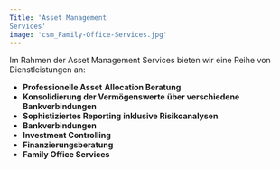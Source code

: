 ```yaml
---
Title: 'Asset Management
Services'
image: 'csm_Family-Office-Services.jpg'
---
```

Im Rahmen der Asset Management Services bieten wir eine Reihe von Dienstleistungen an:

- **Professionelle Asset** **Allocation Beratung**
- **Konsolidierung der Vermögenswerte**
  **über verschiedene**
  **Bankverbindungen**
- **Sophistiziertes Reporting** **inklusive Risikoanalysen**
- **Bankverbindungen**
- **Investment Controlling**
- **Finanzierungsberatung**
- **Family Office Services**